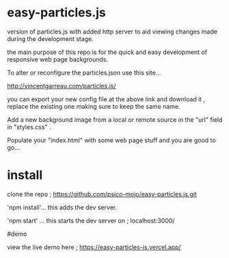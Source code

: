 


  
    
    
  
  
    
    
    
  




# easy-particles.js


version of particles.js with added http server to aid viewing changes made during the development stage.

the main purpose of this repo is for the quick and easy development of responsive web page backgrounds.

To alter or reconfigure the particles.json use this site...

http://vincentgarreau.com/particles.js/

you can export your new config file at the above link and download it , replace the existing one making sure to keep the same name.

Add a new background image from a local or remote source in the "url" field in "styles.css" .

Populate your "index.html" with some web page stuff and you are good to go...

# install

clone the repo ; https://github.com/psico-mojo/easy-particles.js.git

'npm install'...           this adds the dev server.

'npm start' ...             this starts the dev server on ;  localhost:3000/ 

#demo

view the live demo here ; https://easy-particles-js.vercel.app/
